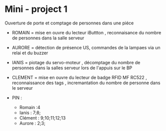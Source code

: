 # Mini - project 1
Ouverture de porte et comptage de personnes dans une piéce

- ROMAIN  = mise en ouvre du lecteur iButtton , reconnaisance du nombre de personnes dans la salle serveur
- AURORE  = détection de présence US, commandes de la lampaes via un relai et du buzzer
- IANIS   = piotage du servo-moteur ,  décomptage du nombre de personnes dans la salles serveur lors de l'appuis sur le BP
- CLEMENT = mise en ouvre du lecteur de badge RFID MF RC522 , reconnaissance des tags , incremantation du nombre de personne dans le serveur 

- PIN :
  - Romain  :4
  - Ianis   : 7;8;
  - Clément : 9;10;11;12;13
  - Aurore  : 2;3;
